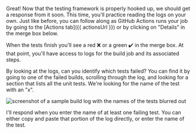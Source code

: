 Great! Now that the testing framework is properly hooked up, we should get a response from it soon. This time, you'll practice reading the logs on your own. Just like before, you can follow along as GitHub Actions runs your job by going to the [Actions tab]({{ actionsUrl }}) or by clicking on "Details" in the merge box below. 

When the tests finish you'll see a red :x: or a green :heavy_check_mark: in the merge box. At that point, you'll have access to logs for the build job and its associated steps. 

By looking at the logs, can you identify which tests failed? You can find it by going to one of the failed builds, scrolling through the log, and looking for a section that lists all the unit tests. We're looking for the name of the test with an "x".

![screenshot of a sample build log with the names of the tests blurred out](https://user-images.githubusercontent.com/16547949/65922013-e740a200-e3b1-11e9-8151-faf52c30201e.png)

I'll respond when you enter the name of at least one failing test. You can either copy and paste that portion of the log directly, or enter the name of the test.